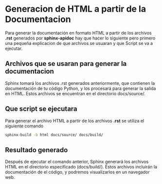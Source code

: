 # Generacion de HTML a partir de la Documentacion

Para generar la documentación en formato HTML a partir de los archivos **.rst** generados por **sphinx-apidoc** hay que hacer lo siguiente pero primero una pequeña explicacion de que archivos se usuaran y que Script se va a ejecutar.

## Archivos que se usaran para generar la documentacion

Sphinx tomará los archivos .rst generados anteriormente, que contienen la documentación de tu código Python, y los procesará para generar la salida en HTML. Estos archivos se encuentran en el directorio docs/source/.

## Que script se ejecutara

Para generar el archivo HTML a partir de los archivos **.rst** se utiliza el siguiente comando

```bash
sphinx-build -b html docs/source/ docs/build/

```
## Resultado generado

Después de ejecutar el comando anterior, Sphinx generará los archivos HTML en el directorio especificado (docs/build/). Estos archivos incluirán la documentación de el código, y podremos visualizarlos en un navegador web.

